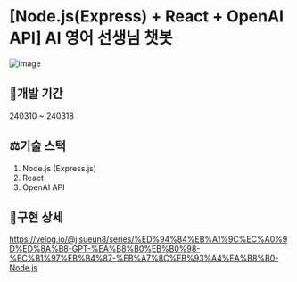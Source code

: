 # [Node.js(Express) + React + OpenAI API] AI 영어 선생님 챗봇

![image](https://github.com/JisuEun/Chatbot-English-Tutor/assets/76491203/cff23656-ffb9-4266-be80-1ec5707fda18)


## 🌟개발 기간
240310 ~ 240318

## ⚖️기술 스택
1. Node.js (Express.js)
2. React
3. OpenAI API

## 📱구현 상세
https://velog.io/@jisueun8/series/%ED%94%84%EB%A1%9C%EC%A0%9D%ED%8A%B8-GPT-%EA%B8%B0%EB%B0%98-%EC%B1%97%EB%B4%87-%EB%A7%8C%EB%93%A4%EA%B8%B0-Node.js
